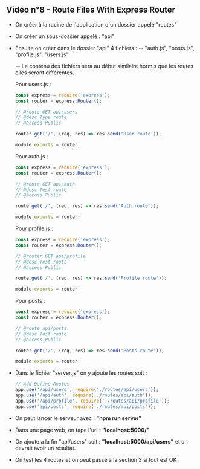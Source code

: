## Vidéo n°8 - Route Files With Express Router

-   On créer à la racine de l'application d'un dossier appelé "routes"
-   On créer un sous-dossier appelé : "api"
-   Ensuite on créer dans le dossier "api" 4 fichiers :
    -- "auth.js", "posts.js", "profile.js", "users.js"

    -- Le contenu des fichiers sera au début similaire hormis que les routes elles seront différentes.

    Pour users.js :

    ```js
    const express = require('express');
    const router = express.Router();

    // @route GET api/users
    // @desc Type route
    // @access Public

    router.get('/', (req, res) => res.send('User route'));

    module.exports = router;
    ```

    Pour auth.js :

    ```js
    const express = require('express');
    const router = express.Router();

    // @route GET api/auth
    // @desc Test route
    // @access Public

    route.get('/', (req, res) => res.send('Auth route'));

    module.exports = router;
    ```

    Pour profile.js :

    ```js
    const express = require('express');
    const router = express.Router();

    // @router GET api/profile
    // @desc Test route
    // @access Public

    route.get('/', (req, res) => res.send('Profile route'));

    module.exports = router;
    ```

    Pour posts :

    ```js
    const express = require('express');
    const router = express.Router();

    // @route api/posts
    // @desc Test route
    // @access Public

    router.get('/', (req, res) => res.send('Posts route'));

    module.exports = router;
    ```

-   Dans le fichier "server.js" on y ajoute les routes soit :

    ```js
    // Add Define Routes
    app.use('/api/users', require('./routes/api/users'));
    app.use('/api/auth', require('./routes/api/auth'));
    app.use('/api/profile', require('./routes/api/profile'));
    app.use('api/posts', require('./routes/api/posts'));
    ```

-   On peut lancer le serveur avec : **"npm run server"**
-   Dans une page web, on tape l'url : **"localhost:5000/"**
-   On ajoute a la fin "api/users" soit : **"localhost:5000/api/users"** et on devrait avoir un résultat.
-   On test les 4 routes et on peut passé à la section 3 si tout est OK
